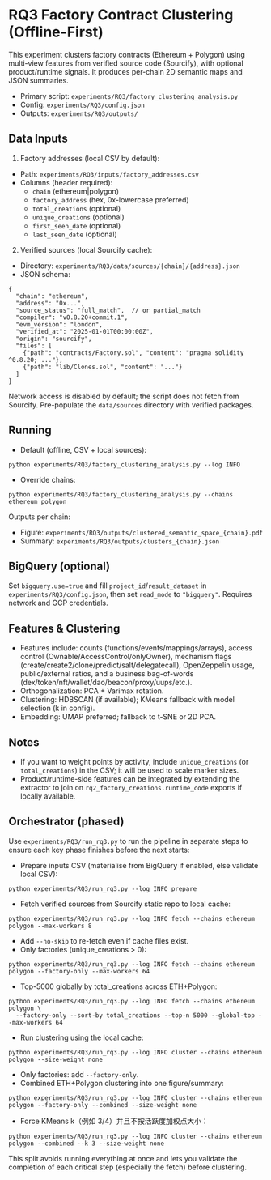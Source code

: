 # RQ3 Factory Contract Clustering (Offline-First)

This experiment clusters factory contracts (Ethereum + Polygon) using multi-view features from verified source code (Sourcify), with optional product/runtime signals. It produces per-chain 2D semantic maps and JSON summaries.

- Primary script: `experiments/RQ3/factory_clustering_analysis.py`
- Config: `experiments/RQ3/config.json`
- Outputs: `experiments/RQ3/outputs/`

## Data Inputs

1) Factory addresses (local CSV by default):
- Path: `experiments/RQ3/inputs/factory_addresses.csv`
- Columns (header required):
  - `chain` (ethereum|polygon)
  - `factory_address` (hex, 0x-lowercase preferred)
  - `total_creations` (optional)
  - `unique_creations` (optional)
  - `first_seen_date` (optional)
  - `last_seen_date` (optional)

2) Verified sources (local Sourcify cache):
- Directory: `experiments/RQ3/data/sources/{chain}/{address}.json`
- JSON schema:
```
{
  "chain": "ethereum",
  "address": "0x...",
  "source_status": "full_match",  // or partial_match
  "compiler": "v0.8.20+commit.1",
  "evm_version": "london",
  "verified_at": "2025-01-01T00:00:00Z",
  "origin": "sourcify",
  "files": [
    {"path": "contracts/Factory.sol", "content": "pragma solidity ^0.8.20; ..."},
    {"path": "lib/Clones.sol", "content": "..."}
  ]
}
```

Network access is disabled by default; the script does not fetch from Sourcify. Pre-populate the `data/sources` directory with verified packages.

## Running

- Default (offline, CSV + local sources):
```
python experiments/RQ3/factory_clustering_analysis.py --log INFO
```
- Override chains:
```
python experiments/RQ3/factory_clustering_analysis.py --chains ethereum polygon
```

Outputs per chain:
- Figure: `experiments/RQ3/outputs/clustered_semantic_space_{chain}.pdf`
- Summary: `experiments/RQ3/outputs/clusters_{chain}.json`

## BigQuery (optional)
Set `bigquery.use=true` and fill `project_id`/`result_dataset` in `experiments/RQ3/config.json`,
then set `read_mode` to `"bigquery"`. Requires network and GCP credentials.

## Features & Clustering

- Features include: counts (functions/events/mappings/arrays), access control (Ownable/AccessControl/onlyOwner), mechanism flags (create/create2/clone/predict/salt/delegatecall), OpenZeppelin usage, public/external ratios, and a business bag-of-words (dex/token/nft/wallet/dao/beacon/proxy/uups/etc.).
- Orthogonalization: PCA + Varimax rotation.
- Clustering: HDBSCAN (if available); KMeans fallback with model selection (k in config).
- Embedding: UMAP preferred; fallback to t-SNE or 2D PCA.

## Notes

- If you want to weight points by activity, include `unique_creations` (or `total_creations`) in the CSV; it will be used to scale marker sizes.
- Product/runtime-side features can be integrated by extending the extractor to join on `rq2_factory_creations.runtime_code` exports if locally available.

## Orchestrator (phased)

Use `experiments/RQ3/run_rq3.py` to run the pipeline in separate steps to ensure each key phase finishes before the next starts:

- Prepare inputs CSV (materialise from BigQuery if enabled, else validate local CSV):
```
python experiments/RQ3/run_rq3.py --log INFO prepare
```

- Fetch verified sources from Sourcify static repo to local cache:
```
python experiments/RQ3/run_rq3.py --log INFO fetch --chains ethereum polygon --max-workers 8
```
  - Add `--no-skip` to re-fetch even if cache files exist.
  - Only factories (unique_creations > 0):
```
python experiments/RQ3/run_rq3.py --log INFO fetch --chains ethereum polygon --factory-only --max-workers 64
```
  - Top-5000 globally by total_creations across ETH+Polygon:
```
python experiments/RQ3/run_rq3.py --log INFO fetch --chains ethereum polygon \
  --factory-only --sort-by total_creations --top-n 5000 --global-top --max-workers 64
```

- Run clustering using the local cache:
```
python experiments/RQ3/run_rq3.py --log INFO cluster --chains ethereum polygon --size-weight none
```
  - Only factories: add `--factory-only`.
  - Combined ETH+Polygon clustering into one figure/summary:
```
python experiments/RQ3/run_rq3.py --log INFO cluster --chains ethereum polygon --factory-only --combined --size-weight none
```
  - Force KMeans k（例如 3/4）并且不按活跃度加权点大小：
```
python experiments/RQ3/run_rq3.py --log INFO cluster --chains ethereum polygon --combined --k 3 --size-weight none
```

This split avoids running everything at once and lets you validate the completion of each critical step (especially the fetch) before clustering.
